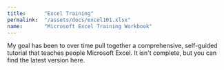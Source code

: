 ```yaml
---
title:      "Excel Training"
permalink:  "/assets/docs/excel101.xlsx"
name:       "Microsoft Excel Training Workbook"
---
```

My goal has been to over time pull together a comprehensive, self-guided tutorial that teaches people Microsoft Excel. It isn't complete, but you can find the latest version here.
